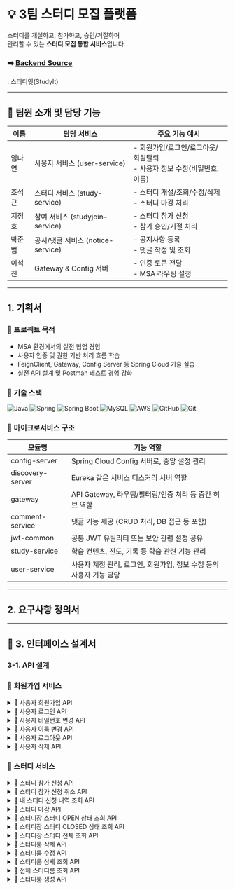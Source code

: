 # 💡 3팀 스터디 모집 플랫폼

스터디를 개설하고, 참가하고, 승인/거절하며  
관리할 수 있는 **스터디 모집 통합 서비스**입니다.

### ➡️ [Backend Source](https://github.com/backend20250319/BE09-3rd-3team)
: 스터디잇(StudyIt)

---
## 👥 팀원 소개 및 담당 기능

| 이름   | 담당 서비스                  | 주요 기능 예시                                                 |
|--------|-------------------------------|------------------------------------------------------------------|
| 임나연 | 사용자 서비스 (user-service)   | - 회원가입/로그인/로그아웃/회원탈퇴<br/>- 사용자 정보 수정(비밀번호, 이름)                        |
| 조석근 | 스터디 서비스 (study-service) | - 스터디 개설/조회/수정/삭제<br/>- 스터디 마감 처리            |
| 지정호 | 참여 서비스 (studyjoin-service) | - 스터디 참가 신청<br/>- 참가 승인/거절 처리                 |
| 박준범 | 공지/댓글 서비스 (notice-service) | - 공지사항 등록<br/>- 댓글 작성 및 조회                     |
| 이석진 | Gateway & Config 서버        | - 인증 토큰 전달<br/>- MSA 라우팅 설정                          |

---
## 1. 기획서


### 🎯 프로젝트 목적

- MSA 환경에서의 실전 협업 경험
- 사용자 인증 및 권한 기반 처리 흐름 학습
- FeignClient, Gateway, Config Server 등 Spring Cloud 기술 실습
- 실전 API 설계 및 Postman 테스트 경험 강화


### 🚀 기술 스택

![Java](https://img.shields.io/badge/Java-007396?style=for-the-badge&logo=java&logoColor=white)
![Spring](https://img.shields.io/badge/Spring-6DB33F?style=for-the-badge&logo=spring&logoColor=white)
![Spring Boot](https://img.shields.io/badge/SpringBoot-6DB33F?style=for-the-badge&logo=springboot&logoColor=white)
![MySQL](https://img.shields.io/badge/MySQL-4479A1?style=for-the-badge&logo=mysql&logoColor=white)
![AWS](https://img.shields.io/badge/AWS-232F3E?style=for-the-badge&logo=amazonaws&logoColor=white)
![GitHub](https://img.shields.io/badge/GitHub-181717?style=for-the-badge&logo=github&logoColor=white)
![Git](https://img.shields.io/badge/Git-F05032?style=for-the-badge&logo=git&logoColor=white)

### 🧩 마이크로서비스 구조
| 모듈명           | 기능 역할                                                |
|------------------|-----------------------------------------------------------|
| config-server     | Spring Cloud Config 서버로, 중앙 설정 관리                      |
| discovery-server  | Eureka 같은 서비스 디스커리 서버 역할                          |
| gateway           | API Gateway, 라우팅/필터링/인증 처리 등 중간 허브 역할           |
| comment-service   | 댓글 기능 제공 (CRUD 처리, DB 접근 등 포함)                    |
| jwt-common        | 공통 JWT 유틸리티 또는 보안 관련 설정 공유                      |
| study-service     | 학습 컨텐츠, 진도, 기록 등 학습 관련 기능 관리                   |
| user-service      | 사용자 계정 관리, 로그인, 회원가입, 정보 수정 등의 사용자 기능 담당 |


---
## 2. 요구사항 정의서

---


## 🧻 3. 인터페이스 설계서
### 3-1. API 설계

### 👤 회원가입 서비스
<details>
    <summary>📌 사용자 회원가입 API</summary>

### 📤 요청 정보

- **HTTP 메서드**: `POST`
- **URL**: `http://localhost:8080/user/signup`
- **Content-Type**: `application/json`

### 📦 요청 바디 (Request Body)

```json
{
  "userId": "user12",
  "password": "user12",
  "name": "user12"
}

```

| 필드명 | 타입 | 필수 | 설명 |
| --- | --- | --- | --- |
| userId | string | ✅ | 사용자 고유 ID. 로그인 시 사용되며 시스템 내에서 중복될 수 없음 |
| password | string | ✅ | 사용자 계정 비밀번호. 보안상 암호화되어 저장되어야 함 |
| name | string | ✅ | 사용자 실명 또는 닉네임. 사용자 프로필 등에 노출될 수 있음 |

### 📥 응답 정보

- **HTTP 상태코드**: `201 Created`
- **Content-Type**: `application/json`

### 📄 응답 바디 구조

| 필드명 | 타입 | 설명 |
| --- | --- | --- |
| success | boolean | 요청이 성공했는지 여부 (`true` 또는 `false`) |
| data | null | 현재 사용되지 않으며 향후 확장을 위해 예약된 필드 |
| errorCode | null | 오류 발생 시 코드가 입력됨. 성공 시에는 `null` |
| message | string | 안내 또는 오류 메시지. 성공 시에는 빈 문자열 또는 간단 메시지 |
| timestamp | string | 응답 생성 시간 (ISO 8601 형식 문자열) |

---

### ✅ 성공 응답 예시

```json
{
  "success": true,
  "data": null,
  "errorCode": null,
  "message": "",
  "timestamp": "2025-06-15T18:55:00.000"
}

```


### ❌ 실패 예시 -1 (중복된 userId)

```json
{
  "success": false,
  "data": null,
  "errorCode": "DUPLICATE_USER",
  "message": "이미 존재하는 사용자 ID 입니다.",
  "timestamp": "2025-06-15T18:55:30.123"
}

```

### ❌ 실패 예시 -2 (필드값 공백)

```json
{
  "success": false,
  "data": null,
  "errorCode": "INVALID_USER_ID", // INVALID_PASSWORD, INVALID_NAME
  "message": "아이디는 필수 입력값입니다.", // 비밀번호는 필수 입력 항목입니다. , 이름은 필수 입력 항목입니다.
  "timestamp": "2025-06-15T18:55:30.123"
}
```


###📝 참고 사항

- `userId`는 반드시 고유해야 하며, 중복된 경우 400 오류 또는 사용자 정의 오류 코드가 반환됩니다.
- 비밀번호는 절대 평문으로 저장되어서는 안 되며, 반드시 해시 암호화 처리가 필요합니다.
- 보안을 위해 최소 비밀번호 정책 및 유효성 검사를 서버 또는 클라이언트 단에서 추가하는 것이 좋습니다.
</details>

<details>
    <summary>📌 사용자 로그인 API</summary>
## 📤 요청 정보

- **HTTP 메서드**: `POST`
- **URL**: `http://localhost:8080/user/login`
- **Content-Type**: `application/json`

### 📦 요청 바디 (Request Body)

```json
{
  "userId": "user08",
  "password": "user08"
}
```

| 필드명 | 타입 | 필수 | 설명 |
| --- | --- | --- | --- |
| userId | string | ✅ | 로그인 대상 사용자 ID |
| password | string | ✅ | 해당 사용자 ID에 대한 비밀번호 |


## 📥 응답 정보

- **Content-Type**: `application/json`

### 응답 구조

| 필드명 | 타입 | 설명 |
| --- | --- | --- |
| success | boolean | 로그인 성공 여부 |
| data | object | 로그인 성공 시 토큰 정보를 포함하는 객체 |
| ┗ accessToken | string | API 인증을 위한 액세스 토큰 (Bearer Token 등) |
| ┗ refreshToken | string | 액세스 토큰 만료 시 재발급 요청에 사용되는 토큰 |
| errorCode | string or null | 실패 시 에러 코드, 성공 시에는 null |
| message | string | 로그인 처리 결과에 대한 메시지 |
| timestamp | string | 응답이 생성된 시간 (ISO-8601 형식) |

### ✅ 로그인 성공 응답 예시

```json
{
  "success": true,
  "data": {
    "accessToken": "eyJhbGciOiJIUzI1NiIsInR5cCI6IkpXVCJ9...",
    "refreshToken": "d4b9ef3a-d2e4-4c77-bcc1-3f8c304b3d10"
  },
  "errorCode": null,
  "message": "",
  "timestamp": "2025-06-15T19:20:00.000"
}
```

### ❌ 로그인 실패 예시

```json
{
  "success": false,
  "data": null,
  "errorCode": "INVALID_CREDENTIALS",
  "message": "아이디 또는 비밀번호가 올바르지 않습니다.",
  "timestamp": "2025-06-15T19:21:12.000"
}
```
</details>


<details>
    <summary>📌 사용자 비밀번호 변경 API</summary>

## 📤 요청 정보

- **HTTP 메서드**: `PATCH`
- **URL**: `http://localhost:8080/user/{username}/password`
- **Content-Type**: `application/json`
- **인증 필요**: ✅ 로그인 필요 (본인만 가능)

### 🔧 경로 변수 (Path Variable)

| 변수명 | 타입 | 필수 | 설명 |
| --- | --- | --- | --- |
| username | string | ✅ | 비밀번호를 변경할 사용자 ID |


### 📦 요청 바디 (Request Body)

```json
{
  "currentPassword": "user12",
  "newPassword": "user13"
}
```

| 필드명 | 타입 | 필수 | 설명 |
| --- | --- | --- | --- |
| currentPassword | string | ✅ | 현재 사용자의 비밀번호 (본인 인증용) |
| newPassword | string | ✅ | 새로 설정할 비밀번호 (서버의 비밀번호 정책 적용) |


## 📥 응답 정보

### 📄 성공 응답 구조

| 필드명 | 타입 | 설명 |
| --- | --- | --- |
| success | boolean | 비밀번호 변경 성공 여부 |
| data | object | 변경 전후 비밀번호 요약 정보 (`before`, `after` 등) |
| errorCode | string | 실패 시 오류 코드, 성공 시 `null` |
| message | string | 안내 또는 실패 메시지 |
| timestamp | string | 응답 시간 (ISO 8601 형식) |


### ✅ 성공 응답 예시

```json
{
  "success": true,
  "data": {
    "before": "******",
    "after": "user13"
  },
  "errorCode": null,
  "message": "비밀번호가 성공적으로 변경되었습니다.",
  "timestamp": "2025-06-15T19:55:00.000"
}
```

> ⚠ 실제 비밀번호를 그대로 노출하지 않고 "****" 또는 비밀번호 길이, 변경 여부 정도만 요약해서 반환하는 것이 보안상 안전합니다.

### ❌ 실패 응답 예시

### 1. 사용자를 찾을 수 없는 경우

- **Status Code**: `400 Bad Request`
- **Content-Type**: `application/json`

```json
"해당 사용자를 찾을 수 없습니다."
```
### 2. 현재 비밀번호가 일치하지 않는 경우

```json
"현재 비밀번호가 올바르지 않습니다."
```
    
</details>

<details>
    <summary>📌 사용자 이름 변경 API</summary>

### 📤 요청 정보

- **HTTP 메서드**: `PATCH`
- **URL**: `http://localhost:8080/user/{userId}/name`
- **Content-Type**: `application/json`
- **인증 필요**: ✅ 로그인된 사용자만 가능 (보통 본인만 가능)

### 🔧 경로 변수 (Path Variable)

| 이름 | 타입 | 필수 | 설명 |
| --- | --- | --- | --- |
| userId | string | ✅ | 이름을 변경할 대상 사용자 ID |


### 📦 요청 바디 (Request Body)

| 필드명 | 타입 | 필수 | 설명 |
| --- | --- | --- | --- |
| name | string | ✅ | 새로 설정할 사용자 이름 |

### 📥 응답 정보

| 필드명 | 타입 | 설명 |
| --- | --- | --- |
| success | boolean | 요청 성공 여부 |
| data | null | 현재는 사용되지 않음 |
| errorCode | string | 오류 발생 시 반환되는 에러 코드 (성공 시 `null`) |
| message | string | 결과에 대한 메시지 |
| timestamp | string | 응답 생성 시간 (ISO 8601 형식) |

### ✅ 성공 응답 예시

```json
{
  "success": true,
  "data": null,
  "errorCode": null,
  "message": "이름이 성공적으로 변경되었습니다.",
  "timestamp": "2025-06-15T19:45:00.000"
}
```

### ❌ 실패 응답 예시 — 사용자 없음

- **HTTP 상태 코드**: `400 Bad Request`
- **Content-Type**: `application/json`

```json

  "해당 사용자를 찾을 수 없습니다."
```

### 📝 참고 사항

- 요청자는 보통 본인이어야 하며, 다른 사용자의 이름은 변경할 수 없습니다.
- 존재하지 않는 `userId`로 요청 시 400 상태 코드와 함께 `"해당 사용자를 찾을 수 없습니다."`라는 메시지를 반환합니다.
- 이름에 대해 공백 또는 최대 길이 제한 등의 유효성 검사가 포함될 수 있습니다.
</details>



<details>
    <summary>📌 사용자 로그아웃 API</summary>

### 📤 요청 정보

- **HTTP 메서드**: `POST`
- **URL**: `http://localhost:8080/user/logout`
- **Content-Type**: `application/json`
- **인증 필요**: ✅ 로그인 상태에서 사용 (일반적으로 AccessToken 함께 전달됨)


### 📦 요청 바디 (Request Body)

```json
{
  "refreshToken": "eyJhbGciOiJIUzUxMiJ9.eyJzdWIiOiJ..."
}
```

| 필드명 | 타입 | 필수 | 설명 |
| --- | --- | --- | --- |
| refreshToken | string | ✅ | 현재 사용자의 세션에 발급된 리프레시 토큰 |


### 📥 응답 정보

| 필드명 | 타입 | 설명 |
| --- | --- | --- |
| success | boolean | 요청 성공 여부 |
| data | null | 로그아웃 처리이므로 데이터는 `null` |
| errorCode | string | 실패 시 오류 코드 (`INVALID_TOKEN`, `UNAUTHORIZED`) 등 |
| message | string | 결과 메시지 |
| timestamp | string | 응답 생성 시각 (ISO 8601 형식) |

### ✅ 성공 응답 예시 (`200 OK`)

```json
{
  "success": true,
  "data": null,
  "errorCode": null,
  "message": "로그아웃이 성공적으로 완료되었습니다.",
  "timestamp": "2025-06-15T20:05:00.000"
}

```

### ❌ 실패 응답 예시 — 잘못된 또는 만료된 토큰 (`401 Unauthorized`)

```json
{
  "error": "Unauthorized",
  "message": "Full authentication is required to access this resource"
}
```
</details>


<details>
    <summary>📌 사용자 삭제 API</summary>

### 📤 요청 정보

- **HTTP 메서드**: `DELETE`
- **URL**: `http://localhost:8080/user/{username}/delete`
- **인증 필요**: ✅ 로그인된 사용자
- **Content-Type**: 없음 (Body 필요 없음)

### 🔧 경로 변수 (Path Variable)

| 변수명 | 타입 | 필수 | 설명 |
| --- | --- | --- | --- |
| username | string | ✅ | 삭제 대상 사용자의 고유 ID |

> 예:
> 
> 
> `DELETE http://localhost:8080/user/user12/delete`
> 

### 📥 응답 정보

응답은 JSON 형식이며 다음과 같은 구조를 가집니다:

| 필드명 | 타입 | 설명 |
| --- | --- | --- |
| success | boolean | 요청 성공 여부 (`true` or `false`) |
| data | null | 삭제 작업이므로 일반적으로 `null` 반환 |
| errorCode | string | 실패 시 반환되는 에러 코드 (성공 시 `null`) |
| message | string | 처리 결과에 대한 설명 메시지 |
| timestamp | string | 응답 생성 시각 (ISO 8601 형식) |

### ✅ 사용자 삭제 성공 응답 예시

```json
{
  "success": true,
  "data": null,
  "errorCode": null,
  "message": "회원 탈퇴가 완료되었습니다.",
  "timestamp": "2025-06-15T20:10:00.000"
}
```

### ❌ 실패 응답 예시 1 — 사용자가 존재하지 않음

- **HTTP 상태 코드**: `400 Bad Request`
- **Content-Type**: `application/json`

```json
  "해당 사용자를 찾을 수 없습니다."
```

### ❌ 실패 응답 예시 2 — 본인이 아닌 사용자 요청

```json
{
  "success": false,
  "data": null,
  "errorCode": "UNAUTHORIZED",
  "message": "본인만 탈퇴할 수 있습니다.",
  "timestamp": "2025-06-15T20:12:00.000"
}
```

### 📝 참고 사항

- `username`은 시스템 내에서 실제로 존재하는 사용자여야 합니다.
- 본인이 아닌 계정을 삭제하려는 경우 `403 Forbidden` 또는 `400 Bad Request`가 반환될 수 있습니다.
- 삭제 처리는 보통 논리 삭제(soft delete) 또는 물리 삭제 중 정책에 따라 다를 수 있습니다.
</details>


### 📕 스터디 서비스
<details>
    <summary>📌 스터디 참가 신청 API</summary>
    
### 📤 요청 정보

- **메서드(Method)**: `POST`
- **URL**: `http://localhost:8080/study/join`
- **헤더(Headers)**:
    - `Content-Type: application/json`
    - `Authorization: Bearer {토큰}`

### 📦 요청 바디 (Request Body)

```json
{
  "studyRoomId": 1
}

```

| 필드명 | 타입 | 필수 여부 | 설명 |
| --- | --- | --- | --- |
| studyRoomId | integer | ✅ 필수 | 참가하려는 스터디의 고유 ID 값입니다 |

### 📥 응답 정보

응답은 JSON 형식이며, 아래와 같은 필드를 포함합니다.

| 필드명 | 타입 | 설명 |
| --- | --- | --- |
| success | boolean | 요청 성공 여부 (`true` 또는 `false`) |
| data | string | 응답 관련 데이터 또는 메시지 (성공 시 안내 메시지 등) |
| errorCode | string | 실패 시 반환되는 에러 코드 (성공 시 `null`) |
| message | string | 실패 사유에 대한 설명 메시지 (성공 시 `null`) |
| timestamp | string | 응답 시간 (ISO-8601 형식의 타임스탬프) |

---

### ✅ 성공 응답 예시

```json
{
  "success": true,
  "data": "스터디 참여 신청이 완료되었습니다.",
  "errorCode": null,
  "message": null,
  "timestamp": "2025-06-15T17:45:00.123"
}

```
### ❌ 실패 응답 예시 1 - 신청한 스터디에 재 신청 시

```json
{
  "success": false,
  "data": null,
  "errorCode": "DUPLICATE_STUDY",
  "message": "이미 신청한 스터디입니다.",
  "timestamp": "2025-06-15T17:45:12.456"
}

```

### ❌ 실패 응답 예시 2 - 존재하지 않는 StudyRoomId 값 입력 시

```json
{
    "success": false,
    "data": null,
    "errorCode": "STUDY_NOT_FOUND",
    "message": "스터디 ID : 123에 해당하는 스터디를 찾을 수 없습니다.",
    "timestamp": "2025-06-15T17:04:18.8901431"
}

```

### 📝 비고

- 인증된 사용자만 호출 가능합니다.
- 이미 신청한 스터디에 다시 신청할 경우 `DUPLICATE_STUDY` 에러가 반환됩니다.
- `studyRoomId` 값이 존재하는지 백엔드에서 확인합니다.
</details>

<details>
    <summary>📌 스터디 참가 신청 취소 API</summary>

### 📤 요청 정보

- **메서드(Method)**: `DELETE`
- **URL**: `http://localhost:8080/study/cancel/{id}`
- **인증 필요**: ✅ `Bearer 토큰` 필요 (로그인 유저 기준)

### 📌 경로 파라미터 (Path Parameter)

| 이름 | 타입 | 필수 | 설명 |
| --- | --- | --- | --- |
| id | Long | ✅ | 취소하려는 스터디의 고유 ID (`studyRoomId`) |

예: `DELETE http://localhost:8080/study/cancel/{studyRoomId}`

### ❌ 요청 바디 (Request Body)

- 없음 (Body 없이 요청합니다)

### 📥 응답 정보 (Response)

| 필드명 | 타입 | 설명 |
| --- | --- | --- |
| success | boolean | 요청 성공 여부 |
| data | string | 메시지 또는 결과 데이터 (`성공 시 취소 안내 메시지`) |
| errorCode | string | 실패 시 에러 코드 (`성공 시 null`) |
| message | string | 실패 시 상세 메시지 (`성공 시 null`) |
| timestamp | string | 응답 생성 시간 (ISO-8601 형식) |

### ✅ 성공 응답 예시

```json
{
  "success": true,
  "data": "스터디 신청이 성공적으로 취소되었습니다.",
  "errorCode": null,
  "message": null,
  "timestamp": "2025-06-15T17:50:23.456"
}

```

### ❌ 실패 응답 예시 1 — 신청 내역 없음

```json
{
  "success": false,
  "data": null,
  "errorCode": "STUDY_NOT_FOUND",
  "message": "해당 유저는 이 스터디에 신청한 내역이 없습니다.",
  "timestamp": "2025-06-15T17:51:01.789"
}

```
### ❌ 실패 응답 예시 2 — 상태가 대기(PENDING)가 아님

```json
{
  "success": false,
  "data": null,
  "errorCode": "INVALID_STATUS",
  "message": "대기 상태(PENDING)인 신청만 취소할 수 있습니다.",
  "timestamp": "2025-06-15T17:51:30.000"
}

```
### 📝 비고

- 이 API는 로그인한 사용자의 신청 내역 중 `대기 상태(PENDING)`인 것만 취소할 수 있습니다.
- 승인된 신청(예: `APPROVED`, `REJECTED`)은 취소할 수 없습니다.
- 스터디 ID는 존재해야 하며, 유효하지 않으면 `STUDY_NOT_FOUND` 오류가 발생합니다.

</details>


<details>
    <summary>📌 내 스터디 신청 내역 조회 API</summary>
    
### 📤 요청 정보

- **메서드(Method)**: `GET`
- **URL**: `http://localhost:8080/study/me`
- **인증 필요**: ✅ `Bearer 토큰` 필요 (로그인된 사용자 기준)

### 📥 응답 정보

| 필드명 | 타입 | 설명 |
| --- | --- | --- |
| success | boolean | 요청 성공 여부 (`true` 또는 `false`) |
| data | array 또는 string | 사용자의 스터디 신청 내역 리스트 (`없으면 빈 문자열 ""`) |
| errorCode | string 또는 null | 실패 시 에러 코드 (성공 시 `null`) |
| message | string 또는 null | 실패 또는 안내 메시지 (성공 시 `null`) |
| timestamp | string | 응답 시간 (ISO-8601 형식) |

### 🔍 data 내부 구조 (성공 시 array)

| 필드명 | 타입 | 설명 |
| --- | --- | --- |
| id | integer | 신청 내역 고유 ID |
| studyRoomId | integer | 신청한 스터디룸의 ID |
| title | string | 스터디 제목 |
| description | string | 스터디 설명 |
| category | string | 카테고리 |
| status | string | 신청 상태 (`PENDING`, `APPROVED` 등) |
| createdAt | string | 신청 일시 |

### ✅ 예시 응답 (내역 존재 시)

```json
{
  "success": true,
  "data": [
    {
      "id": 12,
      "studyRoomId": 101,
      "title": "자바 스터디",
      "description": "초급 자바 프로그래밍 공부",
      "category": "프로그래밍",
      "status": "PENDING",
      "createdAt": "2025-06-10T14:32:45.000"
    }
  ],
  "errorCode": null,
  "message": null,
  "timestamp": "2025-06-15T18:10:22.123"
}

```

### ✅ 예시 응답 (내역 없음)

```json
{
  "success": true,
  "data": "신청한 스터디가 없습니다.",
  "errorCode": null,
  "message": null,
  "timestamp": "2025-06-15T18:12:00.789"
}

```

### 📝 비고

- 반환되는 스터디 신청 상태는 예: `PENDING`, `APPROVED`, `REJECTED` 등이 될 수 있습니다.
- 이 API는 사용자 개인의 스터디 활동을 효과적으로 관리하기 위해 유용합니다.
</details>

<details>
    <summary>📌 스터디 마감 API</summary>
</details>


<details>
    <summary>📌 스터디장 스터디 OPEN 상태 조회 API</summary>
</details>


<details>
    <summary>📌 스터디장 스터디 CLOSED 상태 조회 API</summary>
</details>

<details>
    <summary>📌 스터디장 스터디 전체 조회 API</summary>
</details>

<details>
    <summary>📌 스터디룸 삭제 API</summary>

### 📤 요청 정보

- **HTTP 메서드**: `DELETE`
- **URL**: `http://localhost:8080/study/delete/{studyRoomId}`
- **Content-Type**: 없음
- **인증 필요**: ✅ 로그인 필요 (스터디 개설자 또는 관리자 권한 필요)

---

### 🔧 경로 변수 (Path Parameter)

| 이름 | 타입 | 필수 | 설명 |
| --- | --- | --- | --- |
| studyRoomId | integer | ✅ | 삭제할 스터디룸의 고유 ID 값 |

예시:

`DELETE http://localhost:8080/study/delete/3`


### 📥 응답 정보

| HTTP 상태 코드 | 설명 |
| --- | --- |
| `204 No Content` | 스터디 삭제 성공. 본문 없이 상태 코드만 반환됨 |
| `404 Not Found` | 해당 ID의 스터디룸이 존재하지 않음. 오류 메시지를 포함한 JSON 반환 |

### ✅ 삭제 성공 응답 예시

- **Status Code**: `204 No Content`
- **Body**: 없음

### ❌ 삭제 실패 응답 예시 (존재하지 않는 studyRoomId)

- **Status Code**: `404 Not Found`
- **Content-Type**: `application/json`

```json
{
    "error": "스터디 상태 레코드를 찾을 수 없습니다. id=
}
```

### 📝 참고 사항

- 이 요청은 스터디룸이 실제로 존재하고, 사용자가 해당 스터디의 **삭제 권한을 보유**해야만 성공합니다.
- 삭제된 스터디룸은 복구되지 않으며, 관련 신청 내역이나 활동 기록도 함께 무효화될 수 있습니다.
- 프론트엔드에서는 `204` 응답을 받으면 목록에서 해당 스터디를 제거하고, `404` 응답 시 사용자에게 “존재하지 않는 스터디입니다.” 등의 알림을 제공해야 합니다.

</details>

<details>
    <summary>📌 스터디룸 수정 API</summary>

### 📤 요청 정보

- **HTTP 메서드**: `PUT`
- **URL**: `http://localhost:8080/study/update/{studyRoomId}`
- **Content-Type**: `application/json`
- **인증 필요**: ✅ 로그인 필요 (스터디 개설자 또는 관리자 권한)

### 📦 요청 바디 예시

```json
{
  "title": "기본부터 시작하는 JPA!!",
  "description": "초보자 대상으로 하는 JPA 학습입니다.",
  "category": "#백엔드#BackEnd#풀스택",
  "maxMembers": 10
}
```

| 파라미터 | 타입 | 필수 | 설명 |
| --- | --- | --- | --- |
| title | string | ✅ | 수정할 스터디 제목 |
| description | string | ✅ | 수정할 스터디 설명 |
| category | string | ✅ | 해시태그 또는 분류 문자열 |
| maxMembers | integer | ✅ | 최대 모집 인원 |

### 📥 응답 정보

- **HTTP 상태 코드**: `200 OK` (성공 시) / `400 Bad Request` (에러 시)
- **Content-Type**: `application/json`

### ✅ 성공 응답 예시

```json
{
  "studyRoomId": 2,
  "title": "기본부터 시작하는 JPA!!",
  "description": "초보자 대상으로 하는 JPA 학습입니다.",
  "organizer": "홍길동",
  "status": "OPEN",
  "category": "#백엔드#BackEnd#풀스택",
  "maxMembers": 10,
  "createdAtFormatted": "2025-06-01 10:00",
  "closedAtFormatted": null
  }
```

### ❌ 실패 응답 예시 - 1 (존재하지 않는 스터디룸 수정 요청 시)

- **상태 코드**: `400 Bad Request`

```json
{
    "error": "스터디 상태 레코드를 찾을 수 없습니다. id=133"
}
```

### ❌ 실패 응답 예시 - 2 (Title 공백 수정 시)

```json
{
    "error": "Invalid Study Request",
    "message": "수정할 제목은 비어 있을 수 없습니다.",
    "timestamp": "2025-06-16T12:15:00.2349671",
    "status": 400
}
```

### ❌ 실패 응답 예시 - 3 (maxMembers 값이 0 일때)

```json
{
    "error": "Invalid Study Request",
    "message": "최대 인원은 1명 이상이어야 합니다.",
    "timestamp": "2025-06-16T12:17:50.6740241",
    "status": 400
}
```

### 📝 참고 사항

- `maxMembers`는 1 이상이어야 하며, 서버 측에서 유효성 검사 필요
- `category`는 클라이언트에서 `#태그1#태그2` 형식으로 전송, 백엔드에서는 분리 가능
- 수정 후 응답 객체는 생성 시와 동일한 구조를 유지하며, `studyRoomId`를 기준으로 변경된 정보를 확인 가능
  
</details>


<details>
    <summary>📌 스터디룸 상세 조회 API</summary>
    
### 📤 요청 정보

- **HTTP 메서드**: `GET`
- **URL**: `http://localhost:8080/study/search/{studyRoomid}`
- **Content-Type**: 없음
- **인증 필요**: ✅ 로그인된 사용자 (예: JWT 토큰)

### 🔧 경로 변수 (Path Parameter)

| 이름 | 타입 | 필수 | 설명 |
| --- | --- | --- | --- |
| id | integer | ✅ | 조회할 스터디룸의 고유 ID |

예시:

`GET http://localhost:8080/study/search/1`

### 📥 응답 정보

- **성공 시 상태 코드**: `200 OK`
- **실패 시 상태 코드**: `404 Not Found`
- **Content-Type**: `application/json`

### 📄 성공 응답 구조

| 필드명 | 타입 | 설명 |
| --- | --- | --- |
| studyRoomId | integer | 스터디룸의 고유 ID |
| title | string | 스터디 제목 |
| description | string | 스터디 설명 |
| organizer | string | 주최자 이름 |
| status | string | 현재 상태 (`OPEN`, `CLOSED`, `FULL` 등) |
| category | string | 카테고리 또는 태그 |
| maxMembers | integer | 최대 참여 인원 수 |
| createdAtFormatted | string | 생성일시 (YYYY-MM-DD HH:mm 형식) |
| closedAtFormatted | string or null | 종료일시 (종료 전이면 `null`) |

### ✅ 성공 응답 예시

```json
{
  "studyRoomId": 133,
  "title": "React 기초 스터디",
  "description": "리액트 기본 문법과 프로젝트 실습",
  "organizer": "박개발",
  "status": "OPEN",
  "category": "#프론트엔드",
  "maxMembers": 8,
  "createdAtFormatted": "2025-06-10 18:00",
  "closedAtFormatted": null
  }
```

### ❌ 실패 응답 예시 — ID에 해당하는 스터디룸이 없는 경우

- **Status**: `404 Not Found`
- **Content-Type**: `application/json`

```json
{
  "error": "해당 스터디룸을 찾을 수 없습니다. id=133"
}
```
### 📝 참고 사항

- 존재하지 않는 `studyRoomId`로 요청할 경우 `404 Not Found` 응답이 반환됩니다.
- 이 API는 주로 스터디룸 목록에서 특정 항목을 클릭했을 때 **상세 페이지 조회** 용도로 사용됩니다.
- 프론트엔드에서는 실패 응답을 받아 **"존재하지 않는 스터디입니다."** 등의 메시지로 사용자에게 안내해야 합니다.
    
</details>


<details>
    <summary>📌 전체 스터디룸 조회 API</summary>

### 📤 요청 정보

- **HTTP 메서드**: `GET`
- **URL**: `http://localhost:8080/study/searchAll`
- **Content-Type**: 없음 (Request Body 없음)
- **인증 필요**: ✅ 로그인된 사용자 (예: JWT 토큰)

### 📥 응답 정보

- **HTTP 상태코드**: `200 OK`
- **Content-Type**: `application/json`
- **응답 형태**: **스터디룸 객체 배열(JSON Array)**

### 📄 각 스터디룸 객체 구조

| 필드명 | 타입 | 설명 |
| --- | --- | --- |
| studyRoomId | integer | 스터디룸 고유 ID |
| title | string | 스터디 제목 |
| description | string | 스터디 설명 |
| organizer | string | 주최자 이름 |
| status | string | 현재 상태 (`OPEN`, `CLOSED` 등) |
| category | string | 카테고리 또는 해시태그 |
| maxMembers | integer | 최대 참여 가능 인원 수 |
| createdAtFormatted | string | 생성일시 (YYYY-MM-DD HH:mm 형태 등) |
| closedAtFormatted | string or null | 종료일시 (종료 전이면 `null`) |

### ✅ 성공 응답 예시

```json
[
  {
    "studyRoomId": 1,
    "title": "자바 백엔드 스터디",
    "description": "매주 화요일 온라인으로 진행합니다.",
    "organizer": "홍길동",
    "status": "OPEN",
    "category": "#백엔드",
    "maxMembers": 10,
    "createdAtFormatted": "2025-06-15 20:30",
    "closedAtFormatted": null
    },
  {
    "studyRoomId": 2,
    "title": "알고리즘 실전반",
    "description": "코딩 테스트 대비 집중 스터디",
    "organizer": "김철수",
    "status": "CLOSED",
    "category": "#알고리즘",
    "maxMembers": 15,
    "createdAtFormatted": "2025-05-01 10:00",
    "closedAtFormatted": "2025-06-01 18:00"
  }
]
```

### 📝 참고 사항

- 이 API는 **페이징 처리**가 없는 단순 전체 조회 기준입니다. (추후 페이지네이션 추가 가능)
- `status` 값은 백엔드 정책에 따라 `"OPEN"`, `"CLOSED"` 등 다양할 수 있습니다.
- 날짜 필드는 사용자에게 바로 보여줄 수 있도록 `createdAtFormatted` 형식으로 가공되어 전달됩니다.
- 프론트엔드에서는 이 목록을 테이블 또는 카드형 UI로 표현하여 사용자 탐색을 돕습니다.
- 
</details>


<details>
    <summary>📌 스터디룸 생성 API</summary>
    
### 📤 요청 정보

- **HTTP 메서드**: `POST`
- **URL**: `http://localhost:8080/study/create`
- **Content-Type**: `application/json`
- **인증 필요**: ✅ 로그인된 사용자 (예: JWT 토큰)
  
### 📦 요청 바디 (Request Body)

```json
{
  "title": "자바 백엔드 스터디",
  "description": "매주 온라인으로 진행하는 백엔드 학습 모임",
  "organizer": "홍길동",
  "category": "#백엔드",
  "maxMembers": 10
}
```

| 필드명 | 타입 | 필수 | 설명 |
| --- | --- | --- | --- |
| title | string | ✅ | 스터디 제목 |
| description | string | ✅ | 스터디 설명 |
| organizer | string | ✅ | 주최자 이름 (또는 생성자 표시용) |
| category | string | ✅ | 스터디 분류 태그 (예: `#백엔드`, `#알고리즘`) |
| maxMembers | integer | ✅ | 최대 모집 인원 (예: 10명) |

### 📥 응답 정보

- **HTTP 상태코드**: `201 Created`
- **Content-Type**: `application/json`

### 응답 바디 구조

| 필드명 | 타입 | 설명 |
| --- | --- | --- |
| studyRoomId | integer | 생성된 스터디룸의 고유 ID |
| title | string | 스터디 제목 |
| description | string | 스터디 설명 |
| organizer | string | 주최자 이름 |
| status | string | 현재 상태 (`OPEN`, `CLOSED` 등) |
| category | string | 스터디 분류 태그 |
| maxMembers | integer | 최대 모집 인원 |
| createdAtFormatted | string | 생성일시 (YYYY-MM-DD HH:mm 형식 등) |
| closedAtFormatted | string or null | 종료일시 (종료된 경우에만 값 존재, 없으면 `null`) |

### ✅ 성공 응답 예시

```json
{
  "studyRoomId": 1,
  "title": "자바 백엔드 스터디",
  "description": "매주 온라인으로 진행하는 백엔드 학습 모임",
  "organizer": "홍길동",
  "status": "OPEN",
  "category": "#백엔드",
  "maxMembers": 10,
  "createdAtFormatted": "2025-06-15 20:15",
  "closedAtFormatted": null
  }
```

### ❌ 실패 응답 예시 1 — organizer 공백

```json
{
    "error": "스터디 주최자는 필수입니다."
}
```

### ❌ 실패 응답 예시 2 — title 공백

```json
{
    "error": "스터디 제목은 필수입니다."
}
```

### ❌ 실패 응답 예시 3 — maxMembers 공백

```json
{
    "error": "최대 인원은 1명 이상이어야 합니다."
}
```

### 📝 참고 사항

- 생성된 스터디룸은 기본적으로 `OPEN` 상태로 시작되며, 모집 완료나 운영 종료 시 `CLOSED`로 변경됩니다.
- `createdAtFormatted`와 `closedAtFormatted`는 UI에 바로 출력 가능한 문자열 형태로 제공됩니다.
- `organizer`는 백엔드에서 로그인 사용자로 자동 설정될 수도 있으며, 클라이언트에서 입력받는 방식은 정책에 따라 다릅니다.
    
</details>


###
